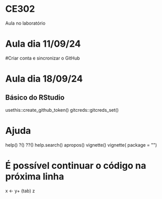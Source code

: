 # CE302
Aula no laboratório

# Aula dia 11/09/24
#Criar conta e sincronizar o GitHub

# Aula dia 18/09/24
## Básico do RStudio
usethis::create_github_token()
gitcreds::gitcreds_set()

# Ajuda
help()
?()
??()
help.search()
apropos()
vignette()
vignette( package = "")

# É possível continuar o código na próxima linha
x <- y+
(tab)  z

